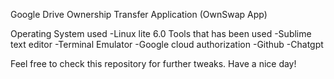 Google Drive Ownership Transfer Application (OwnSwap App)

Operating System used
	-Linux lite 6.0
Tools that has been used
	-Sublime text editor
	-Terminal Emulator
	-Google cloud authorization
	-Github
	-Chatgpt

Feel free to check this repository for further tweaks. Have a nice day!